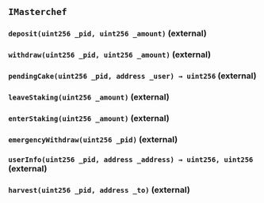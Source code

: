 ## `IMasterchef`






### `deposit(uint256 _pid, uint256 _amount)` (external)





### `withdraw(uint256 _pid, uint256 _amount)` (external)





### `pendingCake(uint256 _pid, address _user) → uint256` (external)





### `leaveStaking(uint256 _amount)` (external)





### `enterStaking(uint256 _amount)` (external)





### `emergencyWithdraw(uint256 _pid)` (external)





### `userInfo(uint256 _pid, address _address) → uint256, uint256` (external)





### `harvest(uint256 _pid, address _to)` (external)






